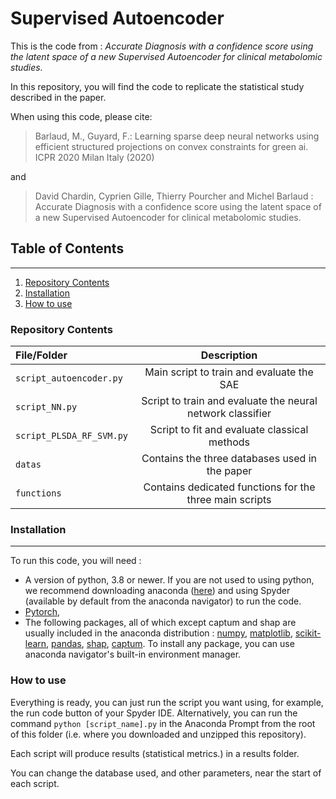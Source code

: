 # Supervised Autoencoder

This is the code from : *Accurate Diagnosis with a confidence score using the latent space of a new Supervised Autoencoder for clinical metabolomic studies.*

In this repository, you will find the code to replicate the statistical study described in the paper.
  
When using this code, please cite:

> Barlaud, M., Guyard, F.: Learning sparse deep neural networks using efficient structured projections on convex constraints for green ai. ICPR 2020 Milan Italy (2020)

and 

> David Chardin, Cyprien Gille, Thierry Pourcher and Michel Barlaud : Accurate Diagnosis with a confidence score using the latent space of a new Supervised Autoencoder for clinical metabolomic studies.


## Table of Contents
***
1. [Repository Contents](repository-contents)
2. [Installation](#installation)
3. [How to use](#how-to-use)
  
### **Repository Contents**
|File/Folder | Description |
|:---|:---:|
|`script_autoencoder.py`|Main script to train and evaluate the SAE|
|`script_NN.py`|Script to train and evaluate the neural network classifier|
|`script_PLSDA_RF_SVM.py`|Script to fit and evaluate classical methods|
|`datas`|Contains the three databases used in the paper|
|`functions`|Contains dedicated functions for the three main scripts|
    
### **Installation** 
---

To run this code, you will need :
- A version of python, 3.8 or newer. If you are not used to using python, we recommend downloading anaconda ([here](https://www.anaconda.com/products/individual)) and using Spyder (available by default from the anaconda navigator) to run the code.
- [Pytorch](https://pytorch.org/get-started/locally/),
- The following packages, all of which except captum and shap are usually included in the anaconda distribution : [numpy](https://numpy.org/install/), [matplotlib](https://matplotlib.org/stable/users/installing/index.html), [scikit-learn](https://scikit-learn.org/stable/install.html), [pandas](https://pandas.pydata.org/getting_started.html), [shap](https://pypi.org/project/shap/), [captum](https://captum.ai/#quickstart). To install any package, you can use anaconda navigator's built-in environment manager.

### **How to use**

Everything is ready, you can just run the script you want using, for example, the run code button of your Spyder IDE. Alternatively, you can run the command `python [script_name].py` in the Anaconda Prompt from the root of this folder (i.e. where you downloaded and unzipped this repository).

Each script will produce results (statistical metrics.) in a results folder.

You can change the database used, and other parameters, near the start of each script.
